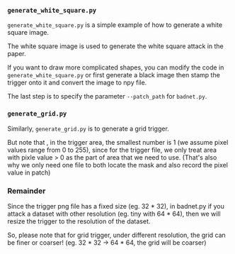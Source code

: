 ### `generate_white_square.py`

`generate_white_square.py` is a simple example of how to generate a white square image. 

The white square image is used to generate the white square attack in the paper.

If you want to draw more complicated shapes, you can modify the code in `generate_white_square.py` or first generate a black image then stamp the trigger onto it and convert the image to npy file.

The last step is to specify the parameter `--patch_path` for `badnet.py`.

### `generate_grid.py`

Similarly, `generate_grid.py` is to generate a grid trigger.

But note that , in the trigger area, the smallest number is 1 (we assume pixel values range from 0 to 255), since for the trigger file, we only treat area with pixle value > 0 as the part of area that we need to use. (That's also why we only need one file to both locate the mask and also record the pixel value in patch)

### Remainder

Since the trigger png file has a fixed size (eg. 32 * 32), in badnet.py if you attack a dataset with other resolution (eg. tiny with 64 * 64), then we will resize the trigger to the resolution of the dataset.

So, please note that for grid trigger, under different resolution, the grid can be finer or coarser! (eg. 32 * 32 -> 64 * 64, the grid will be coarser)